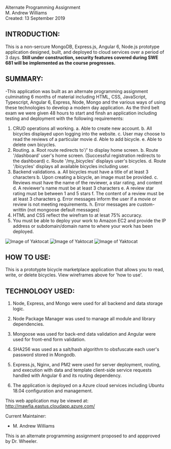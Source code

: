 Alternate Programming Assignment<br>
M. Andrew Williams<br>
Created: 13 September 2019

INTRODUCTION:
--------------------
This is a non-sercure MongoDB, Express.js, Angular 6, Node.js prototype application designed, built, and deployed to cloud services over a period of 3 days.
**Still under construction, security features covered during SWE 681 will be implemented as the course progresses.**

SUMMARY:
--------------------

-This application was built as an alternate programming assignment culminating 6 months of material including HTML, CSS, JavaScript, Typescript,
Angular 6, Express, Node, Mongo and the various ways of using these technologies to develop a modern day application.  As the
third belt exam we were given 48 hours to start and finsh an application including testing and deployment with the following requirements:

1. CRUD operations all working.
	a. Able to create new account.
	b. All bicycles displayed upon logging into the website.
	c. User may choose to read the reviews of a particular movie
	d. Able to add bicycle.
	e. Able to delete own bicycles.
2. Routing.
	a. Root route redirects to'/' to display home screen.
	b. Route '/dashboard' user's home screen. (Successful registration redirects to the dashboard)
	c. Route '/my_bicycles' displays user's bicycles.
	d. Route '/bicycles' displays all available bicycles including user.
3. Backend validations.
	a. All bicycles must have a title of at least 3 characters
	b. Upon creating a bicycle, an image must be provided.
	c. Reviews must have the name of the reviewer, a star rating, and content
	d. A reviewer's name must be at least 3 characters
	e. A review star rating must be between 1 and 5 stars
	f. The content of a review must be at least 3 characters
	g. Error messages inform the user if a movie or review is not meeting requirements.
	h. Error messages are custom-writtin (not mongoose default messages)
4. HTML and CSS reflect the wirefram to at lesat 75% accuracy.
5. You must be able to deploy your work to Amazon EC2 and provide the IP address or subdomain/domain name to where your work has been deployed.

![Image of Yaktocat](http://mawfia.com/documents/bicycle1.png)
![Image of Yaktocat](http://mawfia.com/documents/bicycle2.png)
![Image of Yaktocat](http://mawfia.com/documents/bicycle3.png)

HOW TO USE:
---------------------
This is a prototypte bicycle marketplace application that allows you to read, write, or delete bicycles.  View wireframes above for 'how to use'.


TECHNOLOGY USED:
-----------------
1.  Node, Express, and Mongo were used for all backend and data storage logic.

2.  Node Package Manager was used to manage all module and library dependencies.

3.  Mongoose was used for back-end data validation and Angular were used for front-end form validation.

4.  SHA256 was used as a salt/hash algorithm to obsfuscate each user's password stored in Mongodb.

5.  Express.js, Nginx, and PM2 were used for server deployment, routing, and execution with data and template client-side service requests handled with Angular 6 and its routing dependency.

6.  The application is deployed on a Azure cloud services including Ubuntu 18.04 configuration and management.

This web application may be viewed at: http://mawfia.eastus.cloudapp.azure.com/

Current Maintainer:
 * M. Andrew Williams

This is an alternate programming assignment proposed to and appproved by Dr. Wheeler.
